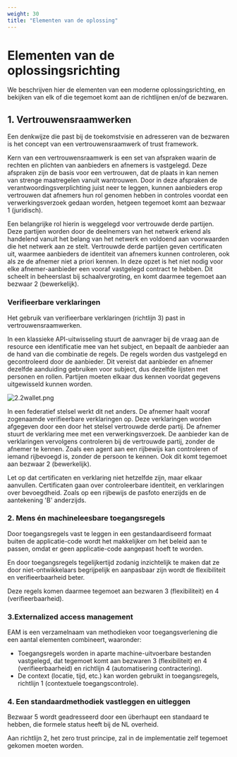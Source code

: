```yaml
---
weight: 30
title: "Elementen van de oplossing"
---
```


# Elementen van de oplossingsrichting

We beschrijven hier de elementen van een moderne oplossingsrichting, en bekijken van elk of die tegemoet komt aan
de richtlijnen en/of de bezwaren.

## 1. Vertrouwensraamwerken

Een denkwijze die past bij de toekomstvisie en adresseren van de bezwaren is het concept van een vertrouwensraamwerk of trust framework.

Kern van een vertrouwensraamwerk is een set van afspraken waarin de rechten en plichten van aanbieders en afnemers is vastgelegd. 
Deze afspraken zijn de basis voor een vertrouwen, dat de plaats in kan nemen van strenge maatregelen vanuit wantrouwen.
Door in deze afspraken de verantwoordingsverplichting juist neer te leggen, kunnen aanbieders erop vertrouwen dat afnemers hun
rol genomen hebben in controles voordat een verwerkingsverzoek gedaan worden, hetgeen tegemoet komt aan bezwaar 1 (juridisch).

Een belangrijke rol hierin is weggelegd voor vertrouwde derde partijen. Deze partijen worden door de deelnemers van het netwerk
erkend als handelend vanuit het belang van het netwerk en voldoend aan voorwaarden die het netwerk aan ze stelt. 
Vertrouwde derde partijen geven certificaten uit, waarmee aanbieders de identiteit van afnemers kunnen controleren,
ook als ze de afnemer niet a priori kennen. In deze opzet is het niet nodig voor elke afnemer-aanbieder een vooraf 
vastgelegd contract te hebben. Dit scheelt in beheerslast bij schaalvergroting, en komt daarmee tegemoet aan bezwaar 2 (bewerkelijk).

### Verifieerbare verklaringen

Het gebruik van verifieerbare verklaringen (richtlijn 3) past in vertrouwensraamwerken.

In een klassieke API-uitwisseling stuurt de aanvrager bij de vraag aan de resource een identificatie mee van het subject,
en bepaalt de aanbieder aan de hand van die combinatie de regels. De regels worden dus vastgelegd en gecontroleerd door de aanbieder.
Dit vereist dat aanbieder en afnemer dezelfde aanduiding gebruiken voor subject, dus dezelfde lijsten met personen en rollen.
Partijen moeten elkaar dus kennen voordat gegevens uitgewisseld kunnen worden.

![2.2wallet.png](/images/2.2verklaringen.png)

In een federatief stelsel werkt dit net anders. De afnemer haalt vooraf zogenaamde verifieerbare verklaringen op. 
Deze verklaringen worden afgegeven door een door het stelsel vertrouwde derde partij. De afnemer stuurt de verklaring
mee met een verwerkingsverzoek. De aanbieder kan de verklaringen vervolgens controleren bij de vertrouwde partij, 
zonder de afnemer te kennen. Zoals een agent aan een rijbewijs kan controleren of iemand rijbevoegd is, zonder
de persoon te kennen. Ook dit komt tegemoet aan bezwaar 2 (bewerkelijk). 

Let op dat certificaten en verklaring niet hetzelfde zijn, maar elkaar aanvullen. Certificaten gaan over controleerbare
identiteit, en verklaringen over bevoegdheid. Zoals op een rijbewijs de pasfoto enerzijds en de aantekening 'B' anderzijds.

### 2. Mens én machineleesbare toegangsregels

Door toegangsregels vast te leggen in een gestandaardiseerd formaat buiten de applicatie-code 
wordt het makkelijker om het beleid aan te passen, omdat er geen applicatie-code aangepast hoeft te worden.

En door toegangsregels tegelijkertijd zodanig inzichtelijk te maken dat ze door niet-ontwikkelaars begrijpelijk en aanpasbaar zijn
wordt de flexibiliteit en verifieerbaarheid beter.

Deze regels komen daarmee tegemoet aan bezwaren 3 (flexibiliteit) en 4 (verifieerbaarheid).

### 3.Externalized access management

EAM is een verzamelnaam van methodieken voor toegangsverlening die een aantal elementen combineert, waaronder:
- Toegangsregels worden in aparte machine-uitvoerbare bestanden vastgelegd, dat tegemoet komt aan bezwaren 3 (flexibiliteit) en 4 (verifieerbaarheid) en richtlijn 4 (automatisering contractering).
- De context (locatie, tijd, etc.) kan worden gebruikt in toegangsregels, richtlijn 1 (contextuele toegangscontrole).

### 4. Een standaardmethodiek vastleggen en uitleggen

Bezwaar 5 wordt geadresseerd door een überhaupt een standaard te hebben, die formele status heeft bij de NL overheid.

Aan richtlijn 2, het zero trust principe, zal in de implementatie zelf tegemoet gekomen moeten worden.